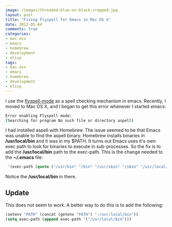 ```yaml
---
image: /images/threaded-blue-on-black-cropped.jpg
layout: post
title: "Fixing Flyspell for Emacs in Mac OS X"
date: 2012-05-04
comments: true
categories:
- mac-osx
- emacs
- homebrew
- development
- elisp
tags:
- mac-osx
- emacs
- homebrew
- development
- elisp
---
```

I use the <a href="http://www.emacswiki.org/emacs/FlySpell">flyspell-mode</a> as a spell checking mechanism in emacs. Recently, I moved to Mac OS X, and I began to get this error whenever I started emacs:

```bash
Error enabling Flyspell mode:
(Searching for program No such file or directory aspell)
```

I had installed aspell with Homebrew. The issue seemed to be that Emacs was unable to find the aspell binary. Homebrew installs binaries in **/usr/local/bin** and it was in my $PATH. It turns out Emacs uses it's own exec path to look for binaries to execute in sub-processes. So the fix is to add the **/usr/local/bin** path to the exec-path. This is the change needed to the **~/.emacs** file:

```lisp
 '(exec-path (quote ("/usr/bin" "/bin" "/usr/sbin" "/sbin" "/usr/local/bin"))))
```

Notice the **/usr/local/bin** in there.

## Update
This does not seem to work. A better way to do this is to add the
following:

```lisp
(setenv "PATH" (concat (getenv "PATH") ":/usr/local/bin"))
(setq exec-path (append exec-path '("/usr/local/bin")))
```
